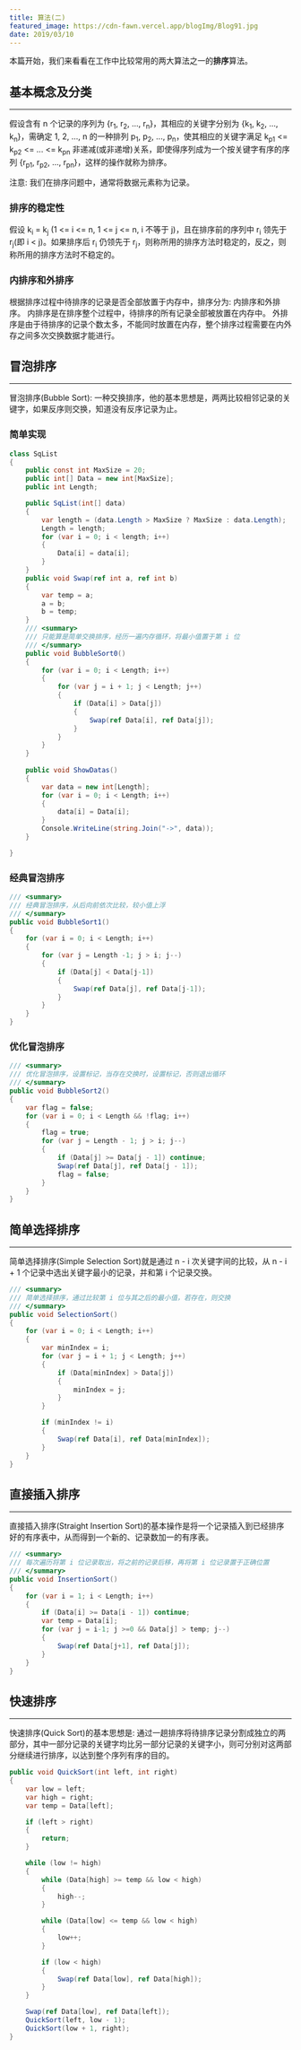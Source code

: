 ```yaml
---
title: 算法(二)
featured_image: https://cdn-fawn.vercel.app/blogImg/Blog91.jpg
date: 2019/03/10
---
```


本篇开始，我们来看看在工作中比较常用的两大算法之一的**排序**算法。

## 基本概念及分类
***  
假设含有 n 个记录的序列为 {r<sub>1</sub>, r<sub>2</sub>, ..., r<sub>n</sub>}，其相应的关键字分别为 {k<sub>1</sub>, k<sub>2</sub>, ..., k<sub>n</sub>}，需确定 1, 2, ..., n 的一种排列 p<sub>1</sub>, p<sub>2</sub>, ..., p<sub>n</sub>，使其相应的关键字满足 k<sub>p1</sub> <= k<sub>p2</sub> <= ... <= k<sub>pn</sub> 非递减(或非递增)关系，即使得序列成为一个按关键字有序的序列 {r<sub>p1</sub>, r<sub>p2</sub>, ..., r<sub>pn</sub>}，这样的操作就称为排序。

注意: 我们在排序问题中，通常将数据元素称为记录。

### 排序的稳定性
假设 k<sub>i</sub> = k<sub>j</sub> (1 <= i <= n, 1 <= j <= n, i 不等于 j)，且在排序前的序列中 r<sub>i</sub> 领先于 r<sub>j</sub>(即 i < j)。如果排序后 r<sub>i</sub> 仍领先于 r<sub>j</sub>，则称所用的排序方法时稳定的，反之，则称所用的排序方法时不稳定的。

### 内排序和外排序
根据排序过程中待排序的记录是否全部放置于内存中，排序分为: 内排序和外排序。
内排序是在排序整个过程中，待排序的所有记录全部被放置在内存中。
外排序是由于待排序的记录个数太多，不能同时放置在内存，整个排序过程需要在内外存之间多次交换数据才能进行。

## 冒泡排序
***  
冒泡排序(Bubble Sort): 一种交换排序，他的基本思想是，两两比较相邻记录的关键字，如果反序则交换，知道没有反序记录为止。

### 简单实现
``` csharp
class SqList
{
    public const int MaxSize = 20;
    public int[] Data = new int[MaxSize];
    public int Length;

    public SqList(int[] data)
    {
        var length = (data.Length > MaxSize ? MaxSize : data.Length);
        Length = length;
        for (var i = 0; i < length; i++)
        {
            Data[i] = data[i];
        }
    }
    public void Swap(ref int a, ref int b)
    {
        var temp = a;
        a = b;
        b = temp;
    }
    /// <summary>
    /// 只能算是简单交换排序，经历一遍内存循环，将最小值置于第 i 位
    /// </summary>
    public void BubbleSort0()
    {
        for (var i = 0; i < Length; i++)
        {
            for (var j = i + 1; j < Length; j++)
            {
                if (Data[i] > Data[j])
                {
                    Swap(ref Data[i], ref Data[j]);
                }
            }
        }
    }
    
    public void ShowDatas()
    {
        var data = new int[Length];
        for (var i = 0; i < Length; i++)
        {
            data[i] = Data[i];
        }
        Console.WriteLine(string.Join("->", data));
    }

}
```

### 经典冒泡排序
``` csharp
/// <summary>
/// 经典冒泡排序，从后向前依次比较，较小值上浮
/// </summary>
public void BubbleSort1()
{
    for (var i = 0; i < Length; i++)
    {
        for (var j = Length -1; j > i; j--)
        {
            if (Data[j] < Data[j-1])
            {
                Swap(ref Data[j], ref Data[j-1]);
            }
        }
    }
}
```

### 优化冒泡排序
``` csharp
/// <summary>
/// 优化冒泡排序，设置标记，当存在交换时，设置标记，否则退出循环
/// </summary>
public void BubbleSort2()
{
    var flag = false;
    for (var i = 0; i < Length && !flag; i++)
    {
        flag = true;
        for (var j = Length - 1; j > i; j--)
        {
            if (Data[j] >= Data[j - 1]) continue;
            Swap(ref Data[j], ref Data[j - 1]);
            flag = false;
        }
    }
}
```

## 简单选择排序
***  
简单选择排序(Simple Selection Sort)就是通过 n - i 次关键字间的比较，从 n - i + 1 个记录中选出关键字最小的记录，并和第 i 个记录交换。
``` csharp
/// <summary>
/// 简单选择排序，通过比较第 i 位与其之后的最小值，若存在，则交换
/// </summary>
public void SelectionSort()
{
    for (var i = 0; i < Length; i++)
    {
        var minIndex = i;
        for (var j = i + 1; j < Length; j++)
        {
            if (Data[minIndex] > Data[j])
            {
                minIndex = j;
            }
        }

        if (minIndex != i)
        {
            Swap(ref Data[i], ref Data[minIndex]);
        }
    }
}
```

## 直接插入排序
***  
直接插入排序(Straight Insertion Sort)的基本操作是将一个记录插入到已经排序好的有序表中，从而得到一个新的、记录数加一的有序表。
``` csharp
/// <summary>
/// 每次遍历将第 i 位记录取出，将之前的记录后移，再将第 i 位记录置于正确位置
/// </summary>
public void InsertionSort()
{
    for (var i = 1; i < Length; i++)
    {
        if (Data[i] >= Data[i - 1]) continue;
        var temp = Data[i];
        for (var j = i-1; j >=0 && Data[j] > temp; j--)
        {
            Swap(ref Data[j+1], ref Data[j]);
        }
    }
}
```

## 快速排序
***  
快速排序(Quick Sort)的基本思想是: 通过一趟排序将待排序记录分割成独立的两部分，其中一部分记录的关键字均比另一部分记录的关键字小，则可分别对这两部分继续进行排序，以达到整个序列有序的目的。
``` csharp
public void QuickSort(int left, int right)
{
    var low = left;
    var high = right;
    var temp = Data[left];

    if (left > right)
    {
        return;
    }

    while (low != high)
    {
        while (Data[high] >= temp && low < high)
        {
            high--;
        }

        while (Data[low] <= temp && low < high)
        {
            low++;
        }

        if (low < high)
        {
            Swap(ref Data[low], ref Data[high]);
        }
    }

    Swap(ref Data[low], ref Data[left]);
    QuickSort(left, low - 1);
    QuickSort(low + 1, right);
}
```